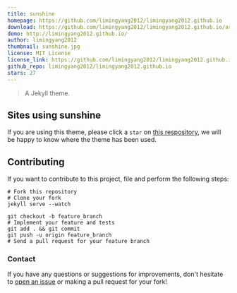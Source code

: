 ```yaml
---
title: sunshine
homepage: https://github.com/limingyang2012/limingyang2012.github.io
download: https://github.com/limingyang2012/limingyang2012.github.io/archive/master.zip
demo: http://limingyang2012.github.io/
author: limingyang2012
thumbnail: sunshine.jpg
license: MIT License
license_link: https://github.com/limingyang2012/limingyang2012.github.io/blob/master/LICENSE
github_repo: limingyang2012/limingyang2012.github.io
stars: 27
---
```


> A Jekyll theme.

## Sites using sunshine

If you are using this theme, please click a `star` on [this respository](https://github.com/limingyang2012/limingyang2012.github.io),
we will be happy to know where the theme has been used.

## Contributing

If you want to contribute to this project, 
file and perform the following steps:

    # Fork this repository
    # Clone your fork
    jekyll serve --watch

    git checkout -b feature_branch
    # Implement your feature and tests
    git add . && git commit
    git push -u origin feature_branch
    # Send a pull request for your feature branch

### Contact

If you have any questions or suggestions for improvements, don't
hesitate to [open an issue](https://github.com/limingyang2012/limingyang2012.github.io/issues)
or making a pull request for your fork!
